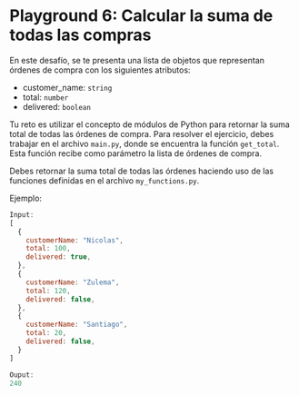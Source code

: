 # Playground 6: Calcular la suma de todas las compras

En este desafío, se te presenta una lista de objetos que representan órdenes de compra con los siguientes atributos:

- customer_name: `string`
- total: `number`
- delivered: `boolean`

Tu reto es utilizar el concepto de módulos de Python para retornar la suma total de todas las órdenes de compra. Para resolver el ejercicio, debes trabajar en el archivo `main.py`, donde se encuentra la función `get_total`. Esta función recibe como parámetro la lista de órdenes de compra.

Debes retornar la suma total de todas las órdenes haciendo uso de las funciones definidas en el archivo `my_functions.py`.

Ejemplo:

```js
Input:
[
  {
    customerName: "Nicolas",
    total: 100,
    delivered: true,
  },
  {
    customerName: "Zulema",
    total: 120,
    delivered: false,
  },
  {
    customerName: "Santiago",
    total: 20,
    delivered: false,
  }
]

Ouput:
240
```

